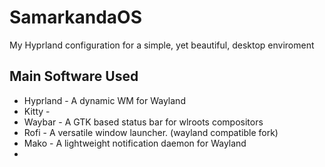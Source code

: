 # SamarkandaOS
My Hyprland configuration for a simple, yet beautiful, desktop enviroment 

## Main Software Used

+ Hyprland - A dynamic WM for Wayland 
+ Kitty - 
+ Waybar - A GTK based status bar for wlroots compositors
+ Rofi - A versatile window launcher. (wayland compatible fork)
+ Mako - A lightweight notification daemon for Wayland
+ 

